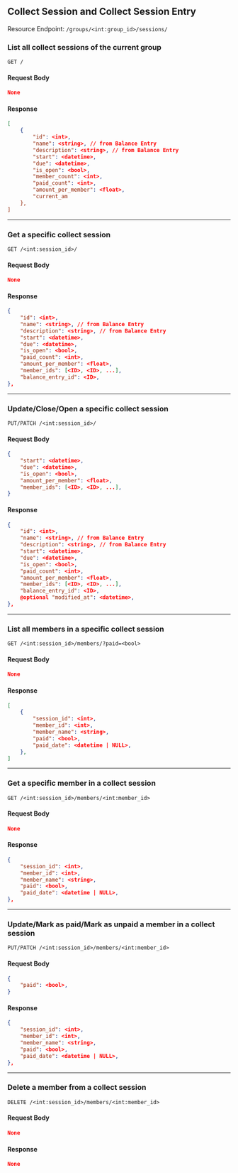 ## Collect Session and Collect Session Entry

Resource Endpoint: `/groups/<int:group_id>/sessions/`

### List all collect sessions of the current group

`GET /`

#### Request Body

```json
None
```

#### Response

```json
[
    {
        "id": <int>,
        "name": <string>, // from Balance Entry
        "description": <string>, // from Balance Entry
        "start": <datetime>,
        "due": <datetime>,
        "is_open": <bool>,
        "member_count": <int>,
        "paid_count": <int>,
        "amount_per_member": <float>,
        "current_am
    },
]
```

---

### Get a specific collect session

`GET /<int:session_id>/`

#### Request Body

```json
None
```

#### Response

```json
{
    "id": <int>,
    "name": <string>, // from Balance Entry
    "description": <string>, // from Balance Entry
    "start": <datetime>,
    "due": <datetime>,
    "is_open": <bool>,
    "paid_count": <int>,
    "amount_per_member": <float>,
    "member_ids": [<ID>, <ID>, ...],
    "balance_entry_id": <ID>,
},
```

---

### Update/Close/Open a specific collect session

`PUT/PATCH /<int:session_id>/`

#### Request Body

```json
{
    "start": <datetime>,
    "due": <datetime>,
    "is_open": <bool>,
    "amount_per_member": <float>,
    "member_ids": [<ID>, <ID>, ...],
}
```

#### Response

```json
{
    "id": <int>,
    "name": <string>, // from Balance Entry
    "description": <string>, // from Balance Entry
    "start": <datetime>,
    "due": <datetime>,
    "is_open": <bool>,
    "paid_count": <int>,
    "amount_per_member": <float>,
    "member_ids": [<ID>, <ID>, ...],
    "balance_entry_id": <ID>,
    @optional "modified_at": <datetime>,
},
```

---

### List all members in a specific collect session

`GET /<int:session_id>/members/?paid=<bool>`

#### Request Body

```json
None
```

#### Response

```json
[
    {
        "session_id": <int>,
        "member_id": <int>,
        "member_name": <string>,
        "paid": <bool>,
        "paid_date": <datetime | NULL>,
    },
]
```

---

### Get a specific member in a collect session

`GET /<int:session_id>/members/<int:member_id>`

#### Request Body

```json
None
```

#### Response

```json
{
    "session_id": <int>,
    "member_id": <int>,
    "member_name": <string>,
    "paid": <bool>,
    "paid_date": <datetime | NULL>,
},
```

---

### Update/Mark as paid/Mark as unpaid a member in a collect session

`PUT/PATCH /<int:session_id>/members/<int:member_id>`

#### Request Body

```json
{
    "paid": <bool>,
}
```

#### Response

```json
{
    "session_id": <int>,
    "member_id": <int>,
    "member_name": <string>,
    "paid": <bool>,
    "paid_date": <datetime | NULL>,
},
```

---

### Delete a member from a collect session

`DELETE /<int:session_id>/members/<int:member_id>`

#### Request Body

```json
None
```

#### Response

```json
None
```

